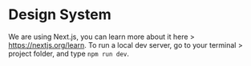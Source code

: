 # Design System

We are using Next.js, you can learn more about it here > https://nextjs.org/learn. To run a local dev server, go to your terminal > project folder, and type `npm run dev`.